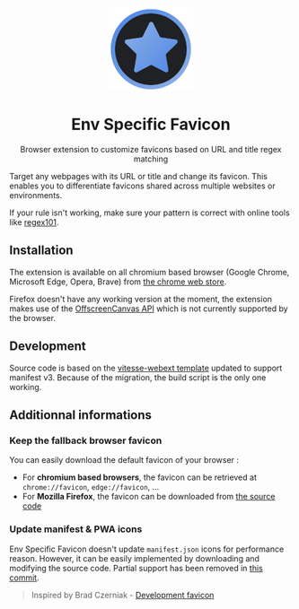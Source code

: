 <p align="center"><img width="150" src="./src/assets/static/icon.svg" alt="Env Specific Favicon"></p>

<h1 align="center">Env Specific Favicon</h1>
<p align="center">Browser extension to customize favicons based on URL and title regex matching</p>

Target any webpages with its URL or title and change its favicon. This enables you to differentiate favicons shared across multiple websites or environments.

If your rule isn't working, make sure your pattern is correct with online tools like [regex101](https://regex101.com).

## Installation

The extension is available on all chromium based browser (Google Chrome, Microsoft Edge, Opera, Brave) from [the chrome web store](https://chrome.google.com/webstore/detail/env-specific-favicon/licfgcgpjgbbankegljcpbklabdnmopl).

Firefox doesn't have any working version at the moment, the extension makes use of the [OffscreenCanvas API](https://caniuse.com/mdn-api_offscreencanvas_getcontext_2d_context) which is not currently supported by the browser.

## Development

Source code is based on the [vitesse-webext template](https://github.com/antfu/vitesse-webext) updated to support manifest v3. Because of the migration, the build script is the only one working.

## Additionnal informations

### Keep the fallback browser favicon

You can easily download the default favicon of your browser :

- For **chromium based browsers**, the favicon can be retrieved at `chrome://favicon`, `edge://favicon`, ...
- For **Mozilla Firefox**, the favicon can be downloaded from [the source code](https://searchfox.org/mozilla-central/source/toolkit/themes/shared/icons/defaultFavicon.svg)

### Update manifest & PWA icons

Env Specific Favicon doesn't update `manifest.json` icons for performance reason. However, it can be easily implemented by downloading and modifying the source code. Partial support has been removed in [this commit](https://github.com/Elliot67/env-specific-favicon/commit/beab1d2073026354de540dc5e56a953c4372a5ab).

> Inspired by Brad Czerniak - [Development favicon](https://github.com/ao5357/development_favicon)
